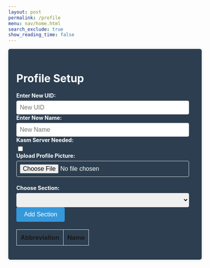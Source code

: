 ```yaml
---
layout: post
permalink: /profile
menu: nav/home.html
search_exclude: true
show_reading_time: false
---
```









<style>








.profile-container {
    display: flex;
    justify-content: center;
    align-items: center;
}








.profile-card {
    width: 100%;
    max-width: 600px;
    background-color: #2c3e50; /* Dark blue background */
    border: 1px solid #34495e; /* Darker border */
    border-radius: 5px;
    box-shadow: 0 0 10px rgba(0, 0, 0, 0.1);
    padding: 20px;
    color: #ffffff; /* White text */
}
















.profile-card label {
    display: block;
    font-weight: bold;
    margin-bottom: 5px;
}
















.profile-card input[type="text"],
.profile-card input[type="file"],
.profile-card select {
    width: calc(100% - 12px);
    padding: 8px;
    border: 1px solid #ddd;
    border-radius: 4px;
    font-size: 16px;
}
















.profile-card button {
    background-color: #3498db; /* Blue button */
    color: #ffffff;
    border: none;
    border-radius: 4px;
    padding: 10px 20px;
    cursor: pointer;
    font-size: 16px;
}
















.profile-card button:hover {
    background-color: #2980b9; /* Darker blue on hover */
}
















.profile-table {
    width: 100%;
    margin-top: 20px;
    border-collapse: collapse;
}
















.profile-table th,
.profile-table td {
    border: 1px solid #ddd;
    padding: 10px;
    text-align: left;
}
















.details-button {
    display: block;
    width: 100%;
    padding: 10px;
    margin-top: 20px;
    background-color: #3498db; /* Blue button */
    color: white;
    border: none;
    border-radius: 5px;
    cursor: pointer;
    text-align: center;
    text-decoration: none;
}
















.details-button:hover {
    background-color: #2980b9; /* Darker blue on hover */
}
















.profile-image-box {
    text-align: center;
    margin-top: 20px;
}
















.profile-image-box img {
    max-width: 100%;
    height: auto;
    border-radius: 50%;
    border: 2px solid #34495e;
}
/* CSS styles remain unchanged */
</style>








<div class="profile-container">
<!-- Profile Setup -->
<div class="profile-card">
    <h1>Profile Setup</h1>
    <form>
        <div>
            <label for="newUid">Enter New UID:</label>
            <input type="text" id="newUid" placeholder="New UID">
        </div>
         <div>
            <label for="newUid">Enter New Name:</label>
            <input type="text" id="newName" placeholder="New Name">
        </div>
        <div>
          <label for="kasmServerNeeded">Kasm Server Needed:</label>
          <input type="checkbox" id="kasmServerNeeded" onclick="toggleKasmServerNeeded()">
   </div>
        <label for="profilePicture">Upload Profile Picture:</label>
        <input type="file" id="profilePicture" accept="image/*" onchange="saveProfilePicture()">
        <div class="profile-image-box" id="profileImageBox">
            <!-- Profile picture will be displayed here -->
        </div>
        <p id="profile-message" style="color: red;"></p>
        <div>
            <label for="sectionDropdown">Choose Section:</label>
            <select id="sectionDropdown">
                <!-- Options will be dynamically populated -->
            </select>
        </div>
        <div>
            <button type="button" onclick="addSection()">Add Section</button>
        </div>
        <table class="profile-table" id="profileTable">
            <thead>
                <tr>
                    <th>Abbreviation</th>
                    <th>Name</th>
                </tr>
            </thead>
            <tbody id="profileResult">
                <!-- Table rows will be dynamically populated -->
            </tbody>
        </table>
    </form>
</div>
</div>




















<script type="module">
 // Import fetchOptions from config.js
 import { pythonURI, fetchOptions } from '{{site.baseurl}}/assets/js/api/config.js';








 // Global variable to hold predefined sections
 let predefinedSections = [];








 // Function to fetch  sections from kasm2_backend
 async function fetchPredefinedSections() {
     const URL = pythonURI + "/api/section";








     try {
         const response = await fetch(URL, fetchOptions);
         if (!response.ok) {
             throw new Error(`Failed to fetch predefined sections: ${response.status}`);
         }








         return await response.json();
     } catch (error) {
         console.error('Error fetching predefined sections:', error.message);
         return []; // Return empty array on error
     }
 }








 // Function to populate section dropdown menu
 function populateSectionDropdown(predefinedSections) {
     const sectionDropdown = document.getElementById('sectionDropdown');
     sectionDropdown.innerHTML = ''; // Clear existing options








     predefinedSections.forEach(section => {
         const option = document.createElement('option');
         option.value = section.abbreviation;
         option.textContent = `${section.abbreviation} - ${section.name}`;
         sectionDropdown.appendChild(option);
     });








     // Display sections in the table
     displayProfileSections();
 }








 // Global variable to hold user sections
 let userSections = [];








 // Function to add a section
 window.addSection = async function () {
     const dropdown = document.getElementById('sectionDropdown');
     const selectedOption = dropdown.options[dropdown.selectedIndex];
     const abbreviation = selectedOption.value;
     const name = selectedOption.textContent.split(' ').slice(1).join(' ');








     if (!abbreviation || !name) {
         document.getElementById('profile-message').textContent = 'Please select a section from the dropdown.';
         return;
     }








     // Clear error message
     document.getElementById('profile-message').textContent = '';








     // Add section to userSections array if not already added
     const sectionExists = userSections.some(section => section.abbreviation === abbreviation && section.name === name);
     if (!sectionExists) {
         userSections.push({ abbreviation, name });








         // Display added section in the table
         displayProfileSections();








         // Save sections immediately
         await saveSections();
     }
 }








 // Function to display added sections in the table
 function displayProfileSections() {
     const tableBody = document.getElementById('profileResult');
     tableBody.innerHTML = ''; // Clear existing rows







    // Create a new row and cell for each section
     userSections.forEach(section => {
         const tr = document.createElement('tr');
         const abbreviationCell = document.createElement('td');
         const nameCell = document.createElement('td');







    // Fill in the corresponding cells with data
         abbreviationCell.textContent = section.abbreviation;
         nameCell.textContent = section.name;






    // Add to the table row

         tr.appendChild(abbreviationCell);
         tr.appendChild(nameCell);







    // Add the row to table
         tableBody.appendChild(tr);
     });
 }








 // Function to save sections in the specified format
 async function saveSections() {
  
     const sectionAbbreviations = userSections.map(section => section.abbreviation);








     const sectionsData = {
         sections: sectionAbbreviations
     };








     const URL = pythonURI + "/api/user/section"; // Adjusted endpoint








     const options = {
         ...fetchOptions,
         method: 'POST',
         body: JSON.stringify(sectionsData)
     };








     try {
         const response = await fetch(URL, options);
         if (!response.ok) {
             throw new Error(`Failed to save sections: ${response.status}`);
         }
         console.log('Sections saved successfully!');








         // Fetch updated data and update table immediately after saving
         await fetchDataAndPopulateTable();
     } catch (error) {
         console.error('Error saving sections:', error.message);
         // Handle error display or fallback mechanism
     }
 }








 // Function to fetch data from the backend and populate the table
 async function fetchDataAndPopulateTable() {
     const URL = pythonURI + "/api/user/section"; // Endpoint to fetch sections data








     try {
         const response = await fetch(URL, fetchOptions);
         if (!response.ok) {
             throw new Error(`Failed to fetch sections: ${response.status}`);
         }








         const sectionsData = await response.json();
         updateTableWithData(sectionsData); // Call function to update table with fetched data
     } catch (error) {
         console.error('Error fetching sections:', error.message);
         // Handle error display or fallback mechanism
     }
 }








 // Function to update table with fetched data
 function updateTableWithData(data) {
     const tableBody = document.getElementById('profileResult');
     tableBody.innerHTML = ''; // Clear existing rows








     data.sections.forEach(section => {
         const tr = document.createElement('tr');
         const abbreviationCell = document.createElement('td');
         const nameCell = document.createElement('td');








         abbreviationCell.textContent = section.abbreviation;
         nameCell.textContent = section.name;








         tr.appendChild(abbreviationCell);
         tr.appendChild(nameCell);








         tableBody.appendChild(tr);
     });
 }








 // Function to fetch user profile data
 async function fetchUserProfile() {
     const URL = pythonURI + "/api/id/pfp"; // Endpoint to fetch user profile data








     try {
         const response = await fetch(URL, fetchOptions);
         if (!response.ok) {
             throw new Error(`Failed to fetch user profile: ${response.status}`);
         }








         const profileData = await response.json();
         displayUserProfile(profileData);
     } catch (error) {
         console.error('Error fetching user profile:', error.message);
         // Handle error display or fallback mechanism
     }
 }








 // Function to display user profile data
 function displayUserProfile(profileData) {
     const profileImageBox = document.getElementById('profileImageBox');
     if (profileData.pfp) {
         const img = document.createElement('img');
         img.src = `data:image/jpeg;base64,${profileData.pfp}`;
         img.alt = 'Profile Picture';
         profileImageBox.innerHTML = ''; // Clear existing content
         profileImageBox.appendChild(img); // Append new image element
     } else {
         profileImageBox.innerHTML = '<p>No profile picture available.</p>';
     }








     // Display other profile information as needed
     // Example: Update HTML elements with profileData.username, profileData.email
 }








 // Function to save profile picture
 window.saveProfilePicture = async function () {



     const fileInput = document.getElementById('profilePicture');
     const file = fileInput.files[0];
     if (file) {
         const reader = new FileReader();
         reader.onload = function() {
             const profileImageBox = document.getElementById('profileImageBox');
             profileImageBox.innerHTML = `<img src="${reader.result}" alt="Profile Picture">`;
         };
         reader.readAsDataURL(file);
     }




     if (!file) return;

     try {
         const base64String = await convertToBase64(file);
         await sendProfilePicture(base64String);
         console.log('Profile picture uploaded successfully!');


    
     } catch (error) {
         console.error('Error uploading profile picture:', error.message);
         // Handle error display or fallback mechanism
     }
 }





 // Function to fetch profile picture data
 async function fetchProfilePictureData() {
     try {
         const response = await fetch('/api/id/pfp', {
             method: 'GET',
         });
         if (!response.ok) {
             throw new Error('Failed to fetch profile picture data');
         }
         const imageData = await response.json();
         return imageData; // Assuming the backend returns JSON data
     } catch (error) {
         console.error('Error fetching profile picture data:', error.message);
         throw error;
     }
 }



 // Function to convert file to base64
 async function convertToBase64(file) {
     return new Promise((resolve, reject) => {
         const reader = new FileReader();
         reader.onload = () => resolve(reader.result.split(',')[1]); // Remove the prefix part of the result
         reader.onerror = error => reject(error);
         reader.readAsDataURL(file);
     });
 }




 // Function to send profile picture to server
 async function sendProfilePicture(base64String) {
     const URL = pythonURI + "/api/id/pfp"; // Adjust endpoint as needed
     const options = {
         ...fetchOptions,
         method: 'PUT',
         body: JSON.stringify({ pfp: base64String })
     };








     try {
         const response = await fetch(URL, options);
         if (!response.ok) {
             throw new Error(`Failed to upload profile picture: ${response.status}`);
         }
         console.log('Profile picture uploaded successfully!');
         // Handle success response as needed
     } catch (error) {
         console.error('Error uploading profile picture:', error.message);
         // Handle error display or fallback mechanism
     }
 }







   // Function to update UI with new UID and change placeholder
window.updateUidField = function(newUid) {
   const uidInput = document.getElementById('newUid');
   uidInput.value = newUid;
   uidInput.placeholder = `${newUid}`;
}


// Function to update UI with new Name and change placeholder
window.updateNameField = function(newName) {
   const nameInput = document.getElementById('newName');
   nameInput.value = newName;
   nameInput.placeholder = `${newName}`;
}


 // Function to change UID
 window.changeUid = async function(uid) {
     if (uid) {
         const URL = pythonURI + "/api/user"; // Adjusted endpoint

         const options = {
             ...fetchOptions,
             method: 'PUT',
             body: JSON.stringify({ uid })
         };

         try {
             const response = await fetch(URL, options);
             if (!response.ok) {
                 throw new Error(`Failed to update UID: ${response.status}`);
             }
             console.log('UID updated successfully!');
            window.updateUidField(uid);
         } catch (error) {
             console.error('Error updating UID:', error.message);
             // Handle error display or fallback mechanism
         }
     }
 }

 // Function to change Name
 window.changeName = async function(name) {
     if (name) {
         const URL = pythonURI + "/api/user"; // Adjusted endpoint

         const options = {
             ...fetchOptions,
             method: 'PUT',
             body: JSON.stringify({ name })
         };

         try {
             const response = await fetch(URL, options);
             if (!response.ok) {
                 throw new Error(`Failed to update Name: ${response.status}`);
             }
             console.log('Name updated successfully!');
             window.updateNameField(uid);
         } catch (error) {
             console.error('Error updating Name:', error.message);
             // Handle error display or fallback mechanism
         }
     }
 }

 // Event listener to trigger updateUid function when UID field is changed
 document.getElementById('newUid').addEventListener('change', function() {
     const uid = this.value;
     window.changeUid(uid);


 });

 // Event listener to trigger updateName function when Name field is changed
 document.getElementById('newName').addEventListener('change', function() {
     const name = this.value;
     window.changeName(name);
  

 });



window.fetchKasmServerNeeded = async function() {
  const URL = pythonURI + "/api/id"; // Adjusted endpoint




  try {
      const response = await fetch(URL, fetchOptions);
      if (!response.ok) {
          throw new Error(`Failed to fetch kasm_server_needed: ${response.status}`);
      }




      const userData = await response.json();
      const kasmServerNeeded = userData.kasm_server_needed




      // Update checkbox state based on fetched value
      const checkbox = document.getElementById('kasmServerNeeded');
      checkbox.checked = kasmServerNeeded;
  } catch (error) {
      console.error('Error fetching kasm_server_needed:', error.message);
      // Handle error display or fallback mechanism
  }
};




// Function to toggle kasm_server_needed attribute on checkbox change
window.toggleKasmServerNeeded = async function() {
  const checkbox = document.getElementById('kasmServerNeeded');
  const newKasmServerNeeded = checkbox.checked;




  const URL = pythonURI + "/api/user"; // Adjusted endpoint




  const data = {
      kasm_server_needed: newKasmServerNeeded
  };




  const options = {
      ...fetchOptions,
      method: 'PUT',
      body: JSON.stringify(data)
  };




  try {
      const response = await fetch(URL, options);
      if (!response.ok) {
          throw new Error(`Failed to update kasm_server_needed: ${response.status}`);
      }
      console.log('Kasm Server Needed updated successfully!');
  } catch (error) {
      console.error('Error updating kasm_server_needed:', error.message);
      // Handle error display or fallback mechanism
  }
};
    window.fetchUid = async function() {
     const URL = pythonURI + "/api/id"; // Adjusted endpoint




     try {
         const response = await fetch(URL, fetchOptions);
         if (!response.ok) {
             throw new Error(`Failed to fetch UID: ${response.status}`);
         }




         const data = await response.json();
         return data.uid;
     } catch (error) {
         console.error('Error fetching UID:', error.message);
         return null;
     }
 };




 // Function to fetch Name from backend
 window.fetchName = async function() {
     const URL = pythonURI + "/api/id"; // Adjusted endpoint




     try {
         const response = await fetch(URL, fetchOptions);
         if (!response.ok) {
             throw new Error(`Failed to fetch Name: ${response.status}`);
         }




         const data = await response.json();
         return data.name;
     } catch (error) {
         console.error('Error fetching Name:', error.message);
         return null;
     }
 };






 // Function to set placeholders for UID and Name
 window.setPlaceholders = async function() {
     const uidInput = document.getElementById('newUid');
     const nameInput = document.getElementById('newName');




     try {
         const uid = await window.fetchUid();
         const name = await window.fetchName();




         if (uid !== null) {
             uidInput.placeholder = uid;
         }
         if (name !== null) {
             nameInput.placeholder = name;
         }
     } catch (error) {
         console.error('Error setting placeholders:', error.message);
     }
 };








 // Call fetchPredefinedSections and initializeProfileSetup when DOM content is loaded
 document.addEventListener('DOMContentLoaded', async function () {
     try {
         predefinedSections = await fetchPredefinedSections();
         console.log('Predefined Sections:', predefinedSections);
         populateSectionDropdown(predefinedSections); // Populate dropdown with fetched sections
         await fetchUserProfile(); // Fetch user profile data
         await fetchDataAndPopulateTable(); // Fetch and populate table with user sections
         await fetchKasmServerNeeded();
         await setPlaceholders();
     } catch (error) {
         console.error('Initialization error:', error.message);
         // Handle initialization error gracefully
     }
 });


 






</script>









